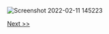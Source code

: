 ![Screenshot 2022-02-11 145223](https://user-images.githubusercontent.com/55657279/153555477-b2032093-f502-4d73-aef0-8fee52acce4b.png)

[Next >>](/2.md)
